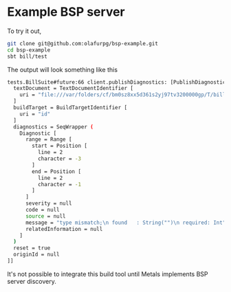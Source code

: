 # Example BSP server

To try it out,
```sh
git clone git@github.com:olafurpg/bsp-example.git
cd bsp-example
sbt bill/test
```

The output will look something like this
```sh
tests.BillSuite#future:66 client.publishDiagnostics: [PublishDiagnosticsParams [
  textDocument = TextDocumentIdentifier [
    uri = "file:///var/folders/cf/bm0sz8xx5d361s2yj97tv3200000gp/T/bill648534356689392474/src/com/App.scala"
  ]
  buildTarget = BuildTargetIdentifier [
    uri = "id"
  ]
  diagnostics = SeqWrapper (
    Diagnostic [
      range = Range [
        start = Position [
          line = 2
          character = -3
        ]
        end = Position [
          line = 2
          character = -1
        ]
      ]
      severity = null
      code = null
      source = null
      message = "type mismatch;\n found   : String("")\n required: Int"
      relatedInformation = null
    ]
  )
  reset = true
  originId = null
]]
```

It's not possible to integrate this build tool until Metals implements BSP server discovery.
